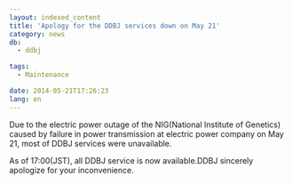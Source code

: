 ```yaml
---
layout: indexed_content
title: 'Apology for the DDBJ services down on May 21'
category: news
db:
  - ddbj

tags:
  - Maintenance

date: 2014-05-21T17:26:23
lang: en
---
```


<p>Due to the electric power outage of the NIG(National Institute of Genetics) caused by failure in power transmission at electric power company on May 21, most of DDBJ services were unavailable.</p>

<p>As of 17:00(JST), all DDBJ service is now available.DDBJ sincerely apologize for your inconvenience.</p>
